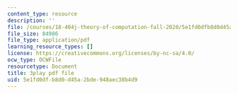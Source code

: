 ```yaml
---
content_type: resource
description: ''
file: /courses/18-404j-theory-of-computation-fall-2020/5e1fd0dfb8d0d45a2bde948aec38b4d9_KAySmSEGc9U.pdf
file_size: 84986
file_type: application/pdf
learning_resource_types: []
license: https://creativecommons.org/licenses/by-nc-sa/4.0/
ocw_type: OCWFile
resourcetype: Document
title: 3play pdf file
uid: 5e1fd0df-b8d0-d45a-2bde-948aec38b4d9
---
```

